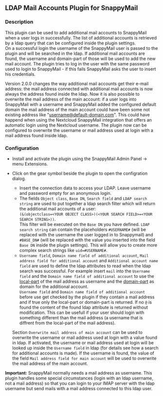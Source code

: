 ## LDAP Mail Accounts Plugin for SnappyMail

### Description
This plugin can be used to add additional mail accounts to SnappyMail when a user logs in successfully. The list of additional accounts is retrieved by a ldap query that can be configured inside the plugin settings.\
On a successful login the username of the SnappyMail user is passed to the plugin and will be searched in the ldap. If additional mail accounts are found, the username and domain-part of those will be used to add the new mail account. The plugin tries to log in the user with the same password used to login to SnappyMail - if this fails SnappyMail asks the user to insert his credentials.

Version 2.0.0 changes the way additional mail accounts get their e-mail address: the mail address connected with additional mail accounts is now always the address found inside the ldap.
Now it is also possible to overwrite the mail address of the main account: if a user logs into SnappyMail with a username and SnappyMail added the configured default domain the mail address of the main account could have been some not existing address like "username@default-domain.com". This could have happend when using the Nextcloud SnappyMail integration that offers an automatic login using the Nextcloud username.
The plugin now can be configured to overwrite the username or mail address used at login with a mail address found inside ldap.

### Configuration
- Install and activate the plugin using the SnappyMail Admin Panel -> menu Extensions.
- Click on the gear symbol beside the plugin to open the configration dialog.
    - Insert the connection data to access your LDAP. Leave username and password empty for an anonymous login.
    - The fields `Object class`, `Base DN`, `Search field` and `LDAP search string` are used to put together a ldap search filter which will return the additional mail accounts of a user:\
    `(&(objectclass=<YOUR OBJECT CLASS>)(<YOUR SEARCH FIELD>=<YOUR SEARCH STRING>))`.\
    This filter will be executed on the `Base DN` you have defined. `LDAP search string` can contain the placeholders `#USERNAME#` (will be replaced with the username the user logged in to Snappymail) and `#BASE_DN#` (will be replaced with the value you inserted into the field `Base DN` inside the plugin settings). This will allow you to create more complex search strings like `uid=#USERNAME#`.
    - `Username field`, `Domain name field of additional account`, `Mail address field for additional account` and `Additional account name field` are used to define the ldap attributes to read when the ldap search was successful. For example insert `mail` into the `Username field` and the `Domain name field of additional account` to use the [local-part](https://en.wikipedia.org/wiki/Email_address#Local-part) of the mail address as username and the [domain-part](https://en.wikipedia.org/wiki/Email_address#Domain) as domain for the additional account.\
    `Username field` and `Domain name field of additional account` before use get checked by the plugin if they contain a mail address and if true only the local-part or domain-part is returned. If no `@` is found the content of the found ldap attribute is returned without modification. This can be usefull if your user should login with something different than the mail address (a username that is diffrent from the local-part of the mail address).

    Section `Overwrite mail address of main account` can be used to overwrite the username or mail address used at login with a value found in ldap. If activated, the username or mail address used at login will be looked up inside the `Username field` in ldap (for details see how a search for additional accounts is made). If the username is found, the value of the field `Mail address field for main account` will be used to overwrite the mail address of the main account.

**Important:** SnappyMail normally needs a mail address as username. This plugin handles some special circumstances (login with an ldap username, not a mail address) so that you can login to your IMAP server with the ldap username but send mails with a mail address connected to this ldap user.
